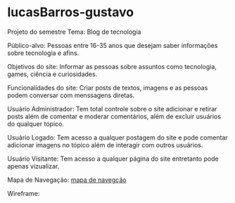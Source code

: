 # lucasBarros-gustavo
Projeto do semestre
Tema: Blog de tecnologia 

Público-alvo: Pessoas entre 16-35 anos que desejam saber informações sobre tecnologia e afins. 

Objetivos do site: Informar as pessoas sobre assuntos como tecnologia, games, ciência e curiosidades.

Funcionalidades do site: Criar posts de textos, imagens e as pessoas podem conversar com menssagens diretas. 

Usuário Administrador: Tem total controle sobre o site adicionar e retirar posts além de comentar e moderar comentários, além de excluir usuários do qualquer tópico.

Usuário Logado: Tem acesso  a qualquer postagem do site e pode comentar adicionar imagens no tópico além de interagir com outros usuários.

Usuário Visitante: Tem acesso a qualquer página do site entretanto pode apenas vizualizar.

Mapa de Navegação: [mapa de navegção](mapanavegacao.html)

Wireframe: 